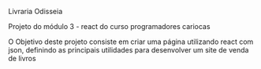Livraria Odisseia

Projeto do módulo 3 - react do curso programadores cariocas

O Objetivo deste projeto consiste em criar uma página utilizando react com json, definindo as principais utilidades para desenvolver um site de venda de livros
